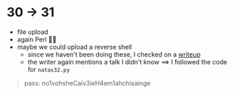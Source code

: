 # 30 -> 31

- file upload
- again Perl 😵‍💫
- maybe we could upload a reverse shell
    - since we haven't been doing these, I checked on a [writeup](https://caminek.rocks/2021/06/07/natas30-31/)
    - the writer again mentions a talk I didn't know
    $\implies$ I followed the code for `natas32.py`

> pass: no1vohsheCaiv3ieH4em1ahchisainge
